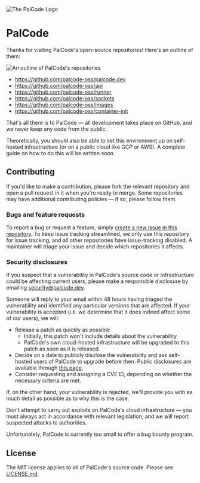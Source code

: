 ![The PalCode Logo](https://i.ibb.co/wQGx00G/Pal-Code-logo.png)

# PalCode

Thanks for visiting PalCode's open-source repositories! Here's an outline of them:

![An outline of PalCode's repositories](https://i.ibb.co/sv19z7h/PalCode.png)

* https://github.com/palcode-oss/palcode.dev
* https://github.com/palcode-oss/api
* https://github.com/palcode-oss/runner
* https://github.com/palcode-oss/sockets
* https://github.com/palcode-oss/images
* https://github.com/palcode-oss/container-init

That's all there is to PalCode — all development takes place on GitHub, and we never keep any code from the public.

Theoretically, you should also be able to set this environment up on self-hosted infrastructure (or on a public cloud like GCP or AWS). A complete guide on how to do this will be written soon.

## Contributing
If you'd like to make a contribution, please fork the relevant repository and open a pull request in it when you're ready to merge. Some repositories may have additional contributing policies — if so, please follow them.

### Bugs and feature requests
To report a bug or request a feature, simply [create a new issue in this repository](https://github.com/palcode-oss/doc/issues/new). To keep issue tracking streamlined, we only use this repository for issue tracking, and all other repositories have issue-tracking disabled. A maintainer will triage your issue and decide which repositories it affects.

### Security disclosures
If you suspect that a vulnerability in PalCode's source code or infrastructure could be affecting current users, please make a responsible disclosure by emailing [security@palcode.dev](mailto:security@palcode.dev).

Someone will reply to your email within 48 hours having triaged the vulnerability and identified any particular versions that are affected. If your vulnerability is accepted (i.e. we determine that it does indeed affect some of our users), we will:

* Release a patch as quickly as possible
    * Initially, this patch won't include details about the vulnerability
    * PalCode's own cloud-hosted infrastructure will be upgraded to this patch as soon as it is released.
* Decide on a date to publicly disclose the vulnerability and ask self-hosted users of PalCode to upgrade before then. Public disclosures are available through [this page](https://github.com/palcode-oss/doc/security/advisories).
* Consider requesting and assigning a CVE ID, depending on whether the necessary criteria are met.

If, on the other hand, your vulnerability is rejected, we'll provide you with as much detail as possible as to why this is the case.

Don't attempt to carry out exploits on PalCode's cloud infrastructure — you must always act in accordance with relevant legislation, and we will report suspected attacks to authorities.

Unfortunately, PalCode is currently too small to offer a bug bounty program.

## License
The MIT license applies to _all_ of PalCode's source code. Please see [LICENSE.md](https://github.com/palcode-oss/doc/blob/main/LICENSE.md).
